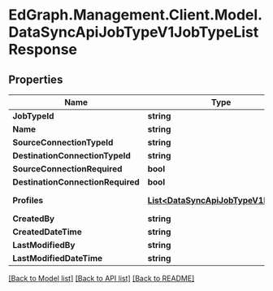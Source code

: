 # EdGraph.Management.Client.Model.DataSyncApiJobTypeV1JobTypeListResponse

## Properties

Name | Type | Description | Notes
------------ | ------------- | ------------- | -------------
**JobTypeId** | **string** |  | [optional] 
**Name** | **string** |  | [optional] 
**SourceConnectionTypeId** | **string** |  | [optional] 
**DestinationConnectionTypeId** | **string** |  | [optional] 
**SourceConnectionRequired** | **bool** |  | [optional] 
**DestinationConnectionRequired** | **bool** |  | [optional] 
**Profiles** | [**List&lt;DataSyncApiJobTypeV1Profile&gt;**](DataSyncApiJobTypeV1Profile.md) |  | [optional] [readonly] 
**CreatedBy** | **string** |  | [optional] 
**CreatedDateTime** | **string** |  | [optional] 
**LastModifiedBy** | **string** |  | [optional] 
**LastModifiedDateTime** | **string** |  | [optional] 

[[Back to Model list]](../README.md#documentation-for-models) [[Back to API list]](../README.md#documentation-for-api-endpoints) [[Back to README]](../README.md)

